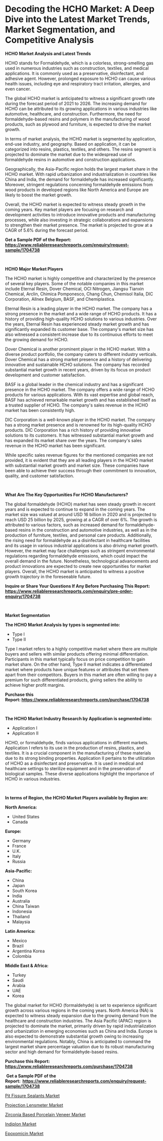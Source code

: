 <p><h1>Decoding the HCHO Market: A Deep Dive into the Latest Market Trends, Market Segmentation, and Competitive Analysis</h1></p><p><strong>HCHO Market Analysis and Latest Trends</strong></p>
<p><p>HCHO stands for Formaldehyde, which is a colorless, strong-smelling gas used in numerous industries such as construction, textiles, and medical applications. It is commonly used as a preservative, disinfectant, and adhesive agent. However, prolonged exposure to HCHO can cause various health issues, including eye and respiratory tract irritation, allergies, and even cancer.</p><p>The global HCHO market is anticipated to witness a significant growth rate during the forecast period of 2021 to 2026. The increasing demand for HCHO can be attributed to its growing applications in various industries like automotive, healthcare, and construction. Furthermore, the need for formaldehyde-based resins and polymers in the manufacturing of wood products, such as plywood and furniture, is expected to drive the market growth.</p><p>In terms of market analysis, the HCHO market is segmented by application, end-use industry, and geography. Based on application, it can be categorized into resins, plastics, textiles, and others. The resins segment is projected to dominate the market due to the widespread use of formaldehyde resins in automotive and construction applications.</p><p>Geographically, the Asia-Pacific region holds the largest market share in the HCHO market. With rapid urbanization and industrialization in countries like China and India, the demand for formaldehyde has increased significantly. Moreover, stringent regulations concerning formaldehyde emissions from wood products in developed regions like North America and Europe are likely to boost the market growth.</p><p>Overall, the HCHO market is expected to witness steady growth in the coming years. Key market players are focusing on research and development activities to introduce innovative products and manufacturing processes, while also investing in strategic collaborations and expansions to strengthen their market presence. The market is projected to grow at a CAGR of 5.6% during the forecast period.</p></p>
<p><strong>Get a Sample PDF of the Report:&nbsp; <a href="https://www.reliableresearchreports.com/enquiry/request-sample/1704738">https://www.reliableresearchreports.com/enquiry/request-sample/1704738</a></strong></p>
<p>&nbsp;</p>
<p><strong>HCHO Major Market Players</strong></p>
<p><p>The HCHO market is highly competitive and characterized by the presence of several key players. Some of the notable companies in this market include Eternal Resin, Dover Chemical, OCI Nitrogen, Jiangsu Tianxin Chemical, Arclin, Chimica Pomponesco, Chang Chun, Chemisol Italia, DIC Corporation, Allnex Belgium, BASF, and Chemiplastica. </p><p>Eternal Resin is a leading player in the HCHO market. The company has a strong presence in the market and a wide range of HCHO products. It has a history of providing high-quality HCHO solutions to various industries. Over the years, Eternal Resin has experienced steady market growth and has significantly expanded its customer base. The company's market size has also witnessed a consistent increase due to its continuous efforts to meet the growing demand for HCHO.</p><p>Dover Chemical is another prominent player in the HCHO market. With a diverse product portfolio, the company caters to different industry verticals. Dover Chemical has a strong market presence and a history of delivering innovative and sustainable HCHO solutions. The company has recorded substantial market growth in recent years, driven by its focus on product development and customer satisfaction.</p><p>BASF is a global leader in the chemical industry and has a significant presence in the HCHO market. The company offers a wide range of HCHO products for various applications. With its vast expertise and global reach, BASF has achieved remarkable market growth and has established itself as a trusted supplier of HCHO. The company's sales revenue in the HCHO market has been consistently high.</p><p>DIC Corporation is a well-known player in the HCHO market. The company has a strong market presence and is renowned for its high-quality HCHO products. DIC Corporation has a rich history of providing innovative solutions to its customers. It has witnessed substantial market growth and has expanded its market share over the years. The company's sales revenue in the HCHO market has been significant.</p><p>While specific sales revenue figures for the mentioned companies are not provided, it is evident that they are all leading players in the HCHO market with substantial market growth and market size. These companies have been able to achieve their success through their commitment to innovation, quality, and customer satisfaction.</p></p>
<p>&nbsp;</p>
<p><strong>What Are The Key Opportunities For HCHO Manufacturers?</strong></p>
<p><p>The global formaldehyde (HCHO) market has seen steady growth in recent years and is expected to continue to expand in the coming years. The market size was valued at around USD 16 billion in 2020 and is projected to reach USD 25 billion by 2025, growing at a CAGR of over 6%. The growth is attributed to various factors, such as increased demand for formaldehyde-based resins in the construction and automotive industries, as well as in the production of furniture, textiles, and personal care products. Additionally, the rising need for formaldehyde as a disinfectant in healthcare facilities and its usage in various industrial applications is also driving market growth. However, the market may face challenges such as stringent environmental regulations regarding formaldehyde emissions, which could impact the overall demand in the future. Nonetheless, technological advancements and product innovations are expected to create new opportunities for market players. Overall, the HCHO market is anticipated to witness a positive growth trajectory in the foreseeable future.</p></p>
<p><strong>Inquire or Share Your Questions If Any Before Purchasing This Report: <a href="https://www.reliableresearchreports.com/enquiry/pre-order-enquiry/1704738">https://www.reliableresearchreports.com/enquiry/pre-order-enquiry/1704738</a></strong></p>
<p>&nbsp;</p>
<p><strong>Market Segmentation</strong></p>
<p><strong>The HCHO Market Analysis by types is segmented into:</strong></p>
<p><ul><li>Type I</li><li>Type II</li></ul></p>
<p><p>Type I market refers to a highly competitive market where there are multiple buyers and sellers with similar products offering minimal differentiation. Participants in this market typically focus on price competition to gain market share. On the other hand, Type II market indicates a differentiated market where products have unique features or attributes that set them apart from their competitors. Buyers in this market are often willing to pay a premium for such differentiated products, giving sellers the ability to achieve higher profit margins.</p></p>
<p><strong>Purchase this Report:&nbsp;<a href="https://www.reliableresearchreports.com/purchase/1704738">https://www.reliableresearchreports.com/purchase/1704738</a></strong></p>
<p>&nbsp;</p>
<p><strong>The HCHO Market Industry Research by Application is segmented into:</strong></p>
<p><ul><li>Application I</li><li>Application II</li></ul></p>
<p><p>HCHO, or formaldehyde, finds various applications in different markets. Application I refers to its use in the production of resins, plastics, and textiles. It is a crucial component in the manufacturing of these materials due to its strong binding properties. Application II pertains to the utilization of HCHO as a disinfectant and preservative. It is used in medical and healthcare settings to sterilize equipment and in the preservation of biological samples. These diverse applications highlight the importance of HCHO in various industries.</p></p>
<p>&nbsp;</p>
<p><strong>In terms of Region, the HCHO Market Players available by Region are:</strong></p>
<p>
    <p> <strong> North America: </strong>
        <ul>
            <li>United States</li>
            <li>Canada</li>
        </ul>
        </p> 
    <p> <strong> Europe: </strong>
        <ul>
            <li>Germany</li>
            <li>France</li>
            <li>U.K.</li>
            <li>Italy</li>
            <li>Russia</li>
        </ul>
        </p> 
    <p> <strong> Asia-Pacific: </strong>
        <ul>
            <li>China</li>
            <li>Japan</li>
            <li>South Korea</li>
            <li>India</li>
            <li>Australia</li>
            <li>China Taiwan</li>
            <li>Indonesia</li>
            <li>Thailand</li>
            <li>Malaysia</li>
        </ul>
        </p> 
    <p> <strong> Latin America: </strong>
        <ul>
            <li>Mexico</li>
            <li>Brazil</li>
            <li>Argentina Korea</li>
            <li>Colombia</li>
        </ul>
        </p> 
    <p> <strong> Middle East & Africa: </strong>
        <ul>
            <li>Turkey</li>
            <li>Saudi</li>
            <li>Arabia</li>
            <li>UAE</li>
            <li>Korea</li>
        </ul>
    </p>
    </p>
<p><p>The global market for HCHO (formaldehyde) is set to experience significant growth across various regions in the coming years. North America (NA) is expected to witness steady expansion due to the growing demand from the healthcare and construction industries. The Asia Pacific (APAC) region is projected to dominate the market, primarily driven by rapid industrialization and urbanization in emerging economies such as China and India. Europe is also expected to demonstrate substantial growth owing to increasing environmental regulations. Notably, China is anticipated to command the largest market share percentage valuation due to its robust manufacturing sector and high demand for formaldehyde-based resins.</p></p>
<p><strong>Purchase this Report: <a href="https://www.reliableresearchreports.com/purchase/1704738">https://www.reliableresearchreports.com/purchase/1704738</a></strong></p>
<p>&nbsp;<strong>Get a Sample PDF of the Report:&nbsp;&nbsp;<a href="https://www.reliableresearchreports.com/enquiry/request-sample/1704738">https://www.reliableresearchreports.com/enquiry/request-sample/1704738</a></strong></p>
<p><strong></strong></p>
<p><p><a href="https://www.linkedin.com/pulse/pit-fissure-sealants-market-challenges-opportunities-growth-1mpte/">Pit Fissure Sealants Market</a></p><p><a href="https://github.com/GroverBarry/Market-Research-Report-List-2/blob/main/projection-lensmeter-market.md">Projection Lensmeter Market</a></p><p><a href="https://www.linkedin.com/pulse/decoding-zirconia-based-porcelain-veneer-market-deep-lwkoe/">Zirconia Based Porcelain Veneer Market</a></p><p><a href="https://medium.com/@tyreldooley/indiplon-market-size-cagr-trends-2024-2030-34e8cfbfa359">Indiplon Market</a></p><p><a href="https://medium.com/@chazmonahan2023/epoxomicin-market-the-key-to-successful-business-strategy-forecast-till-2030-4583eddf0b57">Epoxomicin Market</a></p></p>